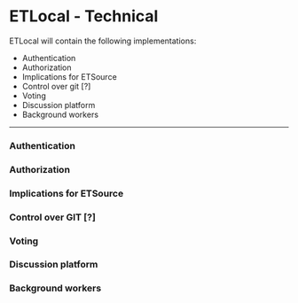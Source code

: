 # ETLocal - Technical

ETLocal will contain the following implementations:

- Authentication
- Authorization
- Implications for ETSource
- Control over git [?]
- Voting
- Discussion platform
- Background workers

---

### Authentication

### Authorization

### Implications for ETSource

### Control over GIT [?]

### Voting

### Discussion platform

### Background workers
